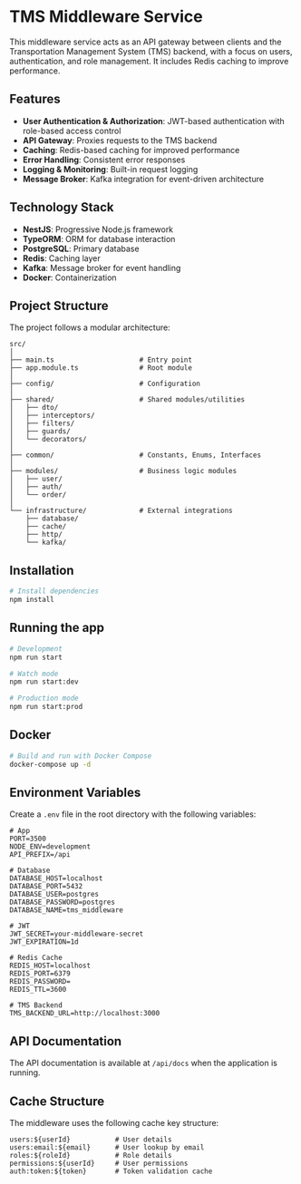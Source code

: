 # TMS Middleware Service

This middleware service acts as an API gateway between clients and the Transportation Management System (TMS) backend, with a focus on users, authentication, and role management. It includes Redis caching to improve performance.

## Features

- **User Authentication & Authorization**: JWT-based authentication with role-based access control
- **API Gateway**: Proxies requests to the TMS backend
- **Caching**: Redis-based caching for improved performance
- **Error Handling**: Consistent error responses
- **Logging & Monitoring**: Built-in request logging
- **Message Broker**: Kafka integration for event-driven architecture

## Technology Stack

- **NestJS**: Progressive Node.js framework
- **TypeORM**: ORM for database interaction
- **PostgreSQL**: Primary database
- **Redis**: Caching layer
- **Kafka**: Message broker for event handling
- **Docker**: Containerization

## Project Structure

The project follows a modular architecture:

```
src/
│
├── main.ts                     # Entry point
├── app.module.ts               # Root module
│
├── config/                     # Configuration
│
├── shared/                     # Shared modules/utilities
│   ├── dto/
│   ├── interceptors/
│   ├── filters/
│   ├── guards/
│   └── decorators/
│
├── common/                     # Constants, Enums, Interfaces
│
├── modules/                    # Business logic modules
│   ├── user/
│   ├── auth/
│   └── order/
│
└── infrastructure/             # External integrations
    ├── database/
    ├── cache/
    ├── http/
    └── kafka/
```

## Installation

```bash
# Install dependencies
npm install
```

## Running the app

```bash
# Development
npm run start

# Watch mode
npm run start:dev

# Production mode
npm run start:prod
```

## Docker

```bash
# Build and run with Docker Compose
docker-compose up -d
```

## Environment Variables

Create a `.env` file in the root directory with the following variables:

```
# App
PORT=3500
NODE_ENV=development
API_PREFIX=/api

# Database
DATABASE_HOST=localhost
DATABASE_PORT=5432
DATABASE_USER=postgres
DATABASE_PASSWORD=postgres
DATABASE_NAME=tms_middleware

# JWT
JWT_SECRET=your-middleware-secret
JWT_EXPIRATION=1d

# Redis Cache
REDIS_HOST=localhost
REDIS_PORT=6379
REDIS_PASSWORD=
REDIS_TTL=3600

# TMS Backend
TMS_BACKEND_URL=http://localhost:3000
```

## API Documentation

The API documentation is available at `/api/docs` when the application is running.

## Cache Structure

The middleware uses the following cache key structure:

```
users:${userId}           # User details
users:email:${email}      # User lookup by email
roles:${roleId}           # Role details
permissions:${userId}     # User permissions
auth:token:${token}       # Token validation cache
```

